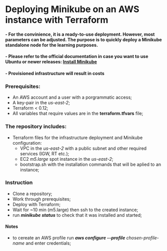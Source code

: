 # Deploying Minikube on an AWS instance with Terraform

#### - For the convinience, it is a ready-to-use deployment. However, most parameters can be adjusted. The purpose is to quickly deploy a Minikube standalone node for the learning purposes.
#### - Please refer to the official documentation in case you want to use Ubuntu or newer releases: [Install Minikube](https://kubernetes.io/docs/tasks/tools/install-minikube/)  
#### - Provisioned infrastructure will result in costs

### Prerequisites:
* An AWS account and a user with a porgrammatic access;
* A key-pair in the *us-east-2*;
* Terraform < 0.12;
* All variables that require values are in the __terraform.tfvars__ file;

### The repository includes:
* Terraform files for the infrastructure deployment and Minikube configuration:
    * VPC in the *us-east-2* with a public subnet and other required services (IGW, RT etc.);
    * EC2 *m5.large* spot instance in the *us-east-2*;
    * bootstrap.sh with the installation commands that will be aplied to an instance;

### Instruction
* Clone a repository;
* Work through prerequisites;
* Deploy with Terraform;
* Wait for ~10 min (m5.large) then ssh to the created instance;
* run __*minikube status*__ to check that it was installed and started;

#### Notes
* to cereate an AWS profile run __*aws configure --profile*__ *chosen-profile-name* and enter credentials;